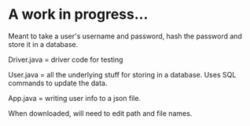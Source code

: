# A work in progress...

Meant to take a user's username and password, hash the password and store it in a database. 

Driver.java = driver code for testing

User.java = all the underlying stuff for storing in a database. Uses SQL commands to update the data.

App.java = writing user info to a json file. 

When downloaded, will need to edit path and file names. 
